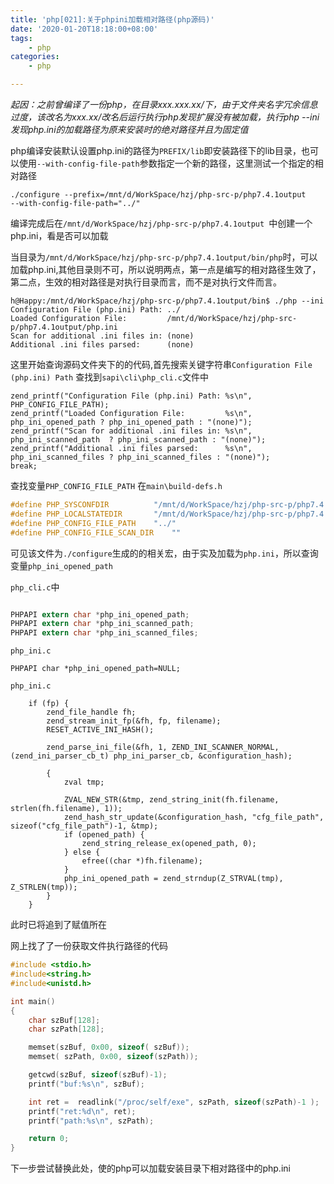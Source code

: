 ```yaml
---
title: 'php[021]:关于phpini加载相对路径(php源码)'
date: '2020-01-20T18:18:00+08:00'
tags:
    - php
categories:
    - php

---
```




*起因：之前曾编译了一份php，在目录xxx.xxx.xx/下，由于文件夹名字冗余信息过度，该改名为xxx.xx/改名后运行执行php发现扩展没有被加载，执行php --ini 发现php.ini的加载路径为原来安装时的绝对路径并且为固定值*


php编译安装默认设置php.ini的路径为`PREFIX/lib`即安装路径下的lib目录，也可以使用`--with-config-file-path`参数指定一个新的路径，这里测试一个指定的相对路径

```
./configure --prefix=/mnt/d/WorkSpace/hzj/php-src-p/php7.4.1output    --with-config-file-path="../"
```

编译完成后在`/mnt/d/WorkSpace/hzj/php-src-p/php7.4.1output `中创建一个php.ini，看是否可以加载

当目录为`/mnt/d/WorkSpace/hzj/php-src-p/php7.4.1output/bin/php`时，可以加载php.ini,其他目录则不可，所以说明两点，第一点是编写的相对路径生效了，第二点，生效的相对路径是对执行目录而言，而不是对执行文件而言。

```
h@Happy:/mnt/d/WorkSpace/hzj/php-src-p/php7.4.1output/bin$ ./php --ini
Configuration File (php.ini) Path: ../
Loaded Configuration File:         /mnt/d/WorkSpace/hzj/php-src-p/php7.4.1output/php.ini
Scan for additional .ini files in: (none)
Additional .ini files parsed:      (none)
```

这里开始查询源码文件夹下的的代码,首先搜索关键字符串`Configuration File (php.ini) Path`
查找到`sapi\cli\php_cli.c`文件中
```
zend_printf("Configuration File (php.ini) Path: %s\n", PHP_CONFIG_FILE_PATH);
zend_printf("Loaded Configuration File:         %s\n", php_ini_opened_path ? php_ini_opened_path : "(none)");
zend_printf("Scan for additional .ini files in: %s\n", php_ini_scanned_path  ? php_ini_scanned_path : "(none)");
zend_printf("Additional .ini files parsed:      %s\n", php_ini_scanned_files ? php_ini_scanned_files : "(none)");
break;
```

查找变量`PHP_CONFIG_FILE_PATH`
在`main\build-defs.h`
```h
#define PHP_SYSCONFDIR          "/mnt/d/WorkSpace/hzj/php-src-p/php7.4.1output/etc"
#define PHP_LOCALSTATEDIR       "/mnt/d/WorkSpace/hzj/php-src-p/php7.4.1output/var"
#define PHP_CONFIG_FILE_PATH    "../"
#define PHP_CONFIG_FILE_SCAN_DIR    ""
```

可见该文件为`./configure`生成的的相关宏，由于实及加载为`php.ini`，所以查询变量`php_ini_opened_path`

`php_cli.c`中
```c

PHPAPI extern char *php_ini_opened_path;
PHPAPI extern char *php_ini_scanned_path;
PHPAPI extern char *php_ini_scanned_files;

```

`php_ini.c`
```
PHPAPI char *php_ini_opened_path=NULL;
```

`php_ini.c`
```
	if (fp) {
		zend_file_handle fh;
		zend_stream_init_fp(&fh, fp, filename);
		RESET_ACTIVE_INI_HASH();

		zend_parse_ini_file(&fh, 1, ZEND_INI_SCANNER_NORMAL, (zend_ini_parser_cb_t) php_ini_parser_cb, &configuration_hash);

		{
			zval tmp;

			ZVAL_NEW_STR(&tmp, zend_string_init(fh.filename, strlen(fh.filename), 1));
			zend_hash_str_update(&configuration_hash, "cfg_file_path", sizeof("cfg_file_path")-1, &tmp);
			if (opened_path) {
				zend_string_release_ex(opened_path, 0);
			} else {
				efree((char *)fh.filename);
			}
			php_ini_opened_path = zend_strndup(Z_STRVAL(tmp), Z_STRLEN(tmp));
		}
	}
```

此时已将追到了赋值所在

网上找了了一份获取文件执行路径的代码
```c
#include <stdio.h>
#include<string.h>
#include<unistd.h>

int main()
{
    char szBuf[128];
    char szPath[128];

    memset(szBuf, 0x00, sizeof( szBuf));
    memset( szPath, 0x00, sizeof(szPath));

    getcwd(szBuf, sizeof(szBuf)-1);
    printf("buf:%s\n", szBuf);

    int ret =  readlink("/proc/self/exe", szPath, sizeof(szPath)-1 );
    printf("ret:%d\n", ret);
    printf("path:%s\n", szPath);

    return 0;
}
```

下一步尝试替换此处，使的php可以加载安装目录下相对路径中的php.ini
